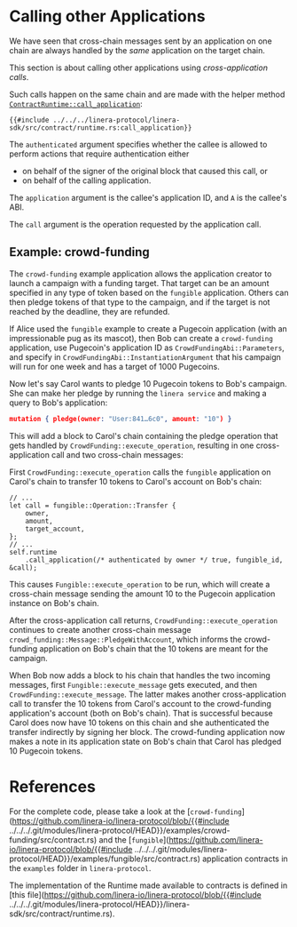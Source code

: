 # Calling other Applications

We have seen that cross-chain messages sent by an application on one chain are
always handled by the _same_ application on the target chain.

This section is about calling other applications using _cross-application
calls_.

Such calls happen on the same chain and are made with the helper method
[`ContractRuntime::call_application`](https://docs.rs/linera-sdk/latest/linera_sdk/contract/type.ContractRuntime.html#call_application):

```rust,ignore
{{#include ../../../linera-protocol/linera-sdk/src/contract/runtime.rs:call_application}}
```

The `authenticated` argument specifies whether the callee is allowed to perform
actions that require authentication either

- on behalf of the signer of the original block that caused this call, or
- on behalf of the calling application.

The `application` argument is the callee's application ID, and `A` is the
callee's ABI.

The `call` argument is the operation requested by the application call.

## Example: crowd-funding

The `crowd-funding` example application allows the application creator to launch
a campaign with a funding target. That target can be an amount specified in any
type of token based on the `fungible` application. Others can then pledge tokens
of that type to the campaign, and if the target is not reached by the deadline,
they are refunded.

If Alice used the `fungible` example to create a Pugecoin application (with an
impressionable pug as its mascot), then Bob can create a `crowd-funding`
application, use Pugecoin's application ID as `CrowdFundingAbi::Parameters`, and
specify in `CrowdFundingAbi::InstantiationArgument` that his campaign will run
for one week and has a target of 1000 Pugecoins.

Now let's say Carol wants to pledge 10 Pugecoin tokens to Bob's campaign. She
can make her pledge by running the `linera service` and making a query to Bob's
application:

```json
mutation { pledge(owner: "User:841…6c0", amount: "10") }
```

This will add a block to Carol's chain containing the pledge operation that gets
handled by `CrowdFunding::execute_operation`, resulting in one cross-application
call and two cross-chain messages:

First `CrowdFunding::execute_operation` calls the `fungible` application on
Carol's chain to transfer 10 tokens to Carol's account on Bob's chain:

```rust,ignore
// ...
let call = fungible::Operation::Transfer {
    owner,
    amount,
    target_account,
};
// ...
self.runtime
    .call_application(/* authenticated by owner */ true, fungible_id, &call);
```

This causes `Fungible::execute_operation` to be run, which will create a
cross-chain message sending the amount 10 to the Pugecoin application instance
on Bob's chain.

After the cross-application call returns, `CrowdFunding::execute_operation`
continues to create another cross-chain message
`crowd_funding::Message::PledgeWithAccount`, which informs the crowd-funding
application on Bob's chain that the 10 tokens are meant for the campaign.

When Bob now adds a block to his chain that handles the two incoming messages,
first `Fungible::execute_message` gets executed, and then
`CrowdFunding::execute_message`. The latter makes another cross-application call
to transfer the 10 tokens from Carol's account to the crowd-funding
application's account (both on Bob's chain). That is successful because Carol
does now have 10 tokens on this chain and she authenticated the transfer
indirectly by signing her block. The crowd-funding application now makes a note
in its application state on Bob's chain that Carol has pledged 10 Pugecoin
tokens.

# References

For the complete code, please take a look at the
[`crowd-funding`](https://github.com/linera-io/linera-protocol/blob/{{#include
../../../.git/modules/linera-protocol/HEAD}}/examples/crowd-funding/src/contract.rs)
and the
[`fungible`](https://github.com/linera-io/linera-protocol/blob/{{#include
../../../.git/modules/linera-protocol/HEAD}}/examples/fungible/src/contract.rs)
application contracts in the `examples` folder in `linera-protocol`.

The implementation of the Runtime made available to contracts is defined in
[this file](https://github.com/linera-io/linera-protocol/blob/{{#include
../../../.git/modules/linera-protocol/HEAD}}/linera-sdk/src/contract/runtime.rs).

